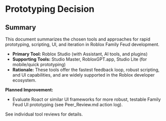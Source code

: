 # Prototyping Decision

## Summary
This document summarizes the chosen tools and approaches for rapid prototyping, scripting, UI, and iteration in Roblox Family Feud development.

- **Primary Tool:** Roblox Studio (with Assistant, AI tools, and plugins)
- **Supporting Tools:** Studio Master, RobloxGPT.app, Studio Lite (for mobile/quick prototyping)
- **Rationale:** These tools offer the fastest feedback loop, robust scripting, and UI capabilities, and are widely supported in the Roblox developer ecosystem.

**Planned Improvement:**
- Evaluate Roact or similar UI frameworks for more robust, testable Family Feud UI prototyping (see Peer_Review.md action log).

See individual tool reviews for details. 